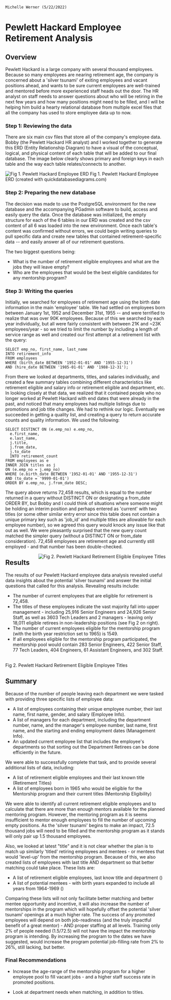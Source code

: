                                                                                            Michelle Werner (5/22/2022)
# Pewlett Hackard Employee Retirement Analysis

## Overview
Pewlett Hackard is a large company with several thousand employees. Because so many employees are nearing retirement age, the company is concerned about a 'silver tsunami' of exiting employees and vacant positions ahead, and wants to be sure current employees are well-trained and mentored before more experienced staff heads out the door.  The HR analyst on staff needs to answer questions about who will be retiring in the next few years and how many positions might need to be filled, and I will be helping him build a hearty relational database from multiple excel files that all the company has used to store employee data up to now.

### Step 1: Reviewing the data
There are six main csv files that store all of the company's employee data.  Bobby (the Pewlett Hackard HR analyst) and I worked together to generate this ERD (Entity Relationship Diagram) to have a visual of the conceptual, logical, and physical content of each table that will be added to our final database. The image below clearly shows primary and foreign keys in each table and the way each table relates/connects to another.

<img src="https://raw.githubusercontent.com/miwermi/pewlett-hackard-analysis/main/EmployeeDB.png" alt="Fig 1. Pewlett Hackard Employee ERD" />
Fig 1. Pewlett Hackard Employee ERD (created with quickdatabasediagrams.com)

### Step 2: Preparing the new database
The decision was made to use the PostgreSQL environment for the new database and the accompanying PGadmin software to build, access and easily query the data. Once the database was initialized, the empty structure for each of the 6 tables in our ERD was created and the csv content of all 6 was loaded into the new environment. Once each table's content was confirmed without errors, we could begin writing queries to pull specific data and create new tables that contained retirement-specific data -- and easily answer all of our retirement questions.

The two biggest questions being:
- What is the number of retirement eligible employees and what are the jobs they will leave empty?
- Who are the employees that would be the best eligible candidates for any mentorship program?

### Step 3: Writing the queries

Initially, we searched for employees of retirement age using the birth date information in the main 'employee' table. We had settled on employees born between January 1st, 1952 and December 31st, 1955 -- and were terrified to realize that was over 90K employees.  Because of this we searched by each year individually, but all were fairly consistent with between 21K and ~23K employees/year - so we tried to limit the number by including a length of service range as well and created our first attempt at a retirement list with the query:

    SELECT emp_no, first_name, last_name
    INTO retirement_info
    FROM employees
    WHERE (birth_date BETWEEN '1952-01-01' AND '1955-12-31')
    AND (hire_date BETWEEN '1985-01-01' AND '1988-12-31');

From there we looked at departments, titles, and salaries individually, and created a few summary tables combining different characteristics like retirement eligible and salary info or retirement eligible and department, etc. In looking closely at that data, we realized that it contained people who no longer worked at Pewlett Hackard with end dates that were already in the past, and noticed that many employees had multiple listings due to promotions and job title changes.
We had to rethink our logic. Eventually we succeeded in getting a quality list, and creating a query to return accurate counts and quality information. We used the following:

    SELECT DISTINCT ON (e.emp_no) e.emp_no,
      e.first_name,
      e.last_name,
      j.title,
      j.from_date,
      j.to_date
      INTO retirement_count
    FROM employees as e
    INNER JOIN titles as j
    ON (e.emp_no = j.emp_no)
    WHERE (e.birth_date BETWEEN '1952-01-01' AND '1955-12-31')
    AND (to_date = '9999-01-01')
    ORDER BY e.emp_no, j.from_date DESC;
  
The query above returns 72,458 results, which is equal to the number returned in a query without DISTINCT ON or designating a from_date ORDER BY, but Bobby and I could think of situations where someone might be holding an interim position and perhaps entered as 'current' with two titles (or some other similar entry error since this table does not contain a unique primary key such as 'job_id' and multiple titles are allowable for each employee number), so we agreed this query would knock any issue like that out as well.  We were pleasantly surprised that the new query count matched the simpler query (without a DISTINCT ON or from_date consideration). 72,458 employees are retirement age and currently still employed - and that number has been double-checked.

<img align="right" src="https://raw.githubusercontent.com/miwermi/pewlett-hackard-analysis/main/RetirementTitles.png" alt="Fig 2. Pewlett Hackard Retirement Eligible Employee Titles" />

## Results

The results of our Pewlett Hackard employee data analysis revealed useful data insights about the potential 'silver tsunami' and answer the initial questions that called for this analysis. Revealing results include:

 - The number of current employees that are eligible for retirement is 72,458.
 - The titles of these employees indicate the vast majority fall into upper management - including 25,916 Senior Engineers and 24,926 Senior Staff, as well as 3603 Tech Leaders and 2 managers - leaving only 18,011 eligible retirees in non-leadership positions (see Fig 2 on right).
 - The number of current employees eligible for the mentorship program (with the birth year restriction set to 1965) is 1549.
 - If all employees eligible for the mentorship program participated, the mentorship pool would contain 283 Senior Engineers, 422 Senior Staff, 77 Tech Leaders, 404 Engineers, 61 Assistant Engineers, and 302 Staff. 
<br />
Fig 2. Pewlett Hackard Retirement Eligible Employee Titles

## Summary

Because of the number of people leaving each department we were tasked with providing three specific lists of employee data:

- A list of employees containing their unique employee number, their last name, first name, gender, and salary (Employee Info).
- A list of managers for each department, including the department number, name, and the manager's employee number, last name, first name, and the starting and ending employment dates (Management Info).
- An updated current employee list that includes the employee's departments so that sorting out the Department Retirees can be done efficiently in the future.

We were able to successfully complete that task, and to provide several additional lists of data, including:
 - A list of retirement eligible employees and their last known title (Retirement Titles)
 - A list of employees born in 1965 who would be eligible for the Mentorship program and their current titles (Mentorship Eligibility)

We were able to identify all current retirement eligible employees and to calculate that there are more than enough mentors available for the planned mentoring program. However, the mentoring program as it is seems insufficient to mentor enough employees to fill the number of upcoming empty positions.  As the 'silver tsunami' begins to make an impact, 72.5 thousand jobs will need to be filled and the mentorship program as it stands will only pair up 1.5 thousand employees.  

Also, we looked at latest "title" and it is not clear whether the plan is to match up similarly 'titled' retiring employees and mentees - or mentees that would 'level-up' from the mentorship program.  Because of this, we also created lists of employees with last title AND department so that better matching could take place.  These lists are:
 - A list of retirement eligible employees, last know title and department ()
 - A list of potential mentees - with birth years expanded to include all years from 1964-1969 ()

Comparing these lists will not only facilitate better matching and better mentee opportunity and incentive, it will also increase the number of mentorships in the program which will hopefully offset the potential 'silver tsunami' openings at a much higher rate. The success of any promoted employees will depend on both job-readiness (and the truly impactful benefit of a great mentor) - AND proper staffing at all levels.  Training only 2% of people needed (1.5/72.5) will not have the impact the mentorship program is intending.  By increasing the program to the dates we have suggested, would increase the program potential job-filling rate from 2% to 26%, still lacking, but better.

### Final Recommendations

- Increase the age-range of the mentorship program for a higher employee pool to fill vacant jobs - and a higher staff success rate in promoted positions.

- Look at department needs when matching, in addition to titles. 


